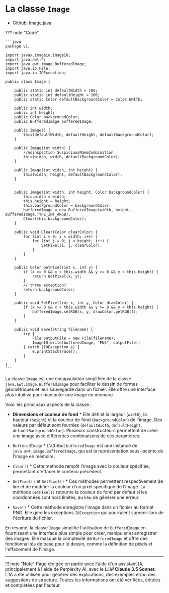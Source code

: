 # La classe `Image`

- Github: [Image.java](https://github.com/profdenis/Shapes/tree/master/src/v1/Image.java)

??? note "Code"

    ```java
    package v1;
    
    import javax.imageio.ImageIO;
    import java.awt.*;
    import java.awt.image.BufferedImage;
    import java.io.File;
    import java.io.IOException;
    
    public class Image {
    
        public static int defaultWidth = 100;
        public static int defaultHeight = 100;
        public static Color defaultBackgroundColor = Color.WHITE;
    
        public int width;
        public int height;
        public Color backgroundColor;
        public BufferedImage bufferedImage;
    
        public Image() {
            this(defaultWidth, defaultHeight, defaultBackgroundColor);
        }
    
        public Image(int width) {
            //noinspection SuspiciousNameCombination
            this(width, width, defaultBackgroundColor);
        }
    
        public Image(int width, int height) {
            this(width, height, defaultBackgroundColor);
        }
    
    
        public Image(int width, int height, Color backgroundColor) {
            this.width = width;
            this.height = height;
            this.backgroundColor = backgroundColor;
            bufferedImage = new BufferedImage(width, height, BufferedImage.TYPE_INT_ARGB);
            Clear(this.backgroundColor);
        }
    
        public void Clear(Color clearColor) {
            for (int i = 0; i < width; i++) {
                for (int j = 0; j < height; j++) {
                    SetPixel(i, j, clearColor);
                }
            }
        }
    
        public Color GetPixel(int x, int y) {
            if (x >= 0 && x < this.width && y >= 0 && y < this.height) {
                return GetPixel(x, y);
            }
            // throw exception?
            return backgroundColor;
        }
    
        public void SetPixel(int x, int y, Color drawColor) {
            if (x >= 0 && x < this.width && y >= 0 && y < this.height) {
                bufferedImage.setRGB(x, y, drawColor.getRGB());
            }
        }
    
        public void Save(String filename) {
            try {
                File outputFile = new File(filename);
                ImageIO.write(bufferedImage, "PNG", outputFile);
            } catch (IOException e) {
                e.printStackTrace();
            }
        }
    }
    ```

La classe `Image` est une encapsulation simplifiée de la classe `java.awt.image.BufferedImage` pour faciliter le dessin
de formes géométriques et leur sauvegarde dans un fichier. Elle offre une interface plus intuitive pour manipuler une
image en mémoire.

Voici les principaux aspects de la classe :

* **Dimensions et couleur de fond** 
      * Elle définit la largeur (`width`), la hauteur (`height`) et la couleur de fond
        (`backgroundColor`) de l'image. Des valeurs par défaut sont fournies (`defaultWidth`, `defaultHeight`,
        `defaultBackgroundColor`). Plusieurs constructeurs permettent de créer une image avec différentes combinaisons de ces
        paramètres.

* `BufferedImage` 
      * L'attribut `bufferedImage` est une instance de `java.awt.image.BufferedImage`, qui est la
        représentation sous-jacente de l'image en mémoire.

* `Clear()`
      * Cette méthode remplit l'image avec la couleur spécifiée, permettant d'effacer le contenu précédent.

* `GetPixel()` et `SetPixel()` 
      * Ces méthodes permettent respectivement de lire et de modifier la couleur d'un pixel
        spécifique de l'image. La méthode `GetPixel()` retourne la couleur de fond par défaut si les coordonnées sont hors
        limites, au lieu de générer une erreur.

* `Save()`
      * Cette méthode enregistre l'image dans un fichier au format PNG. Elle gère les exceptions `IOException`
        qui pourraient survenir lors de l'écriture du fichier.

En résumé, la classe `Image` simplifie l'utilisation de `BufferedImage` en fournissant une interface plus simple pour
créer, manipuler et enregistrer des images. Elle masque la complexité de `BufferedImage` et offre des fonctionnalités de
base pour le dessin, comme la définition de pixels et l'effacement de l'image.



-------

!!! note "Note"
    Page rédigée en partie avec l'aide d'un assistant IA, principalement à l'aide de Perplexity AI, avec le *LLM* 
    **Claude 3.5 Sonnet**. L'IA a été utilisée pour générer des explications, des exemples et/ou des suggestions de 
    structure. Toutes les informations ont été vérifiées, éditées et complétées par l'auteur.